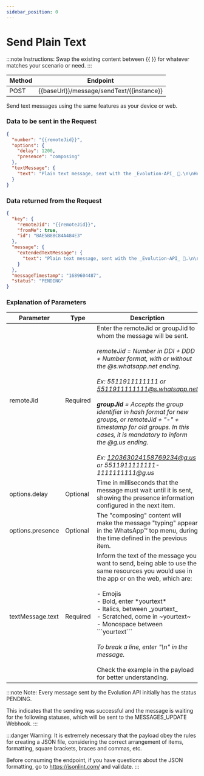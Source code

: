 ```yaml
---
sidebar_position: 0
---
```


# Send Plain Text

:::note Instructions:
Swap the existing content between {{  }} for whatever matches your scenario or need.
:::

| Method | Endpoint                                  |
| ------ | ----------------------------------------- |
| POST   | {{baseUrl}}/message/sendText/{{instance}} |

Send text messages using the same features as your device or web.

### Data to be sent in the Request

```json title=Payload
{
  "number": "{{remoteJid}}",
  "options": {
    "delay": 1200,
    "presence": "composing"
  },
  "textMessage": {
    "text": "Plain text message, sent with the _Evolution-API_ 🚀.\n\nHere you can send texts in _bold_, _italic_, ~strikethrough~ and `monospaced`.\n\nYou can also use any available emoticon on WhatsApp, like these examples below:\n\n😉🤣🤩🤝👏👍🙏"
  }
}
```

### Data returned from the Request

```json title=Result
{
  "key": {
    "remoteJid": "{{remoteJid}}",
    "fromMe": true,
    "id": "BAE5B8BC84A484E3"
  },
  "message": {
    "extendedTextMessage": {
      "text": "Plain text message, sent with the _Evolution-API_ 🚀.\n\nHere you can send texts in _bold_, _italic_, ~strikethrough~ and `monospaced`.\n\nYou can also use any available emoticon on WhatsApp, like these examples below:\n\n😉🤣🤩🤝👏👍🙏"
    }
  },
  "messageTimestamp": "1689604487",
  "status": "PENDING"
}
```

### Explanation of Parameters

<!-- prettier-ignore -->
Parameter | Type | Description
--|--|--
remoteJid | Required | Enter the remoteJid or groupJid to whom the message will be sent. <br /><br /> _remoteJid = Number in DDI + DDD + Number format, with or without the @s.whatsapp.net ending. <br /><br />Ex: 5511911111111 or 5511911111111@s.whatsapp.net<br /><br /> **groupJid** = Accepts the group identifier in hash format for new groups, or remoteJid + "-" + timestamp for old groups. In this cases, it is mandatory to inform the @g.us ending. <br /><br />Ex: 120363024158769234@g.us or 5511911111111-1111111111@g.us_
options.delay | Optional | Time in milliseconds that the message must wait until it is sent, showing the presence information configured in the next item.
options.presence | Optional | The "composing" content will make the message "typing" appear in the WhatsApp™ top menu, during the time defined in the previous item.
textMessage.text | Required | Inform the text of the message you want to send, being able to use the same resources you would use in the app or on the web, which are:<br /><br /> - Emojis<br /> - Bold, enter \*yourtext\* <br /> - Italics, between \_yourtext\_ <br /> - Scratched, come in \~yourtext\~ <br /> - Monospace between \```yourtext\``` <br /><br /> _To break a line, enter "\n" in the message._ <br /><br /> Check the example in the payload for better understanding.

:::note Note:
Every message sent by the Evolution API initially has the status PENDING.

This indicates that the sending was successful and the message is waiting for the following statuses, which will be sent to the MESSAGES_UPDATE Webhook.
:::

:::danger Warning:
It is extremely necessary that the payload obey the rules for creating a JSON file, considering the correct arrangement of items, formatting, square brackets, braces and commas, etc.

Before consuming the endpoint, if you have questions about the JSON formatting, go to https://jsonlint.com/ and validate.
:::

